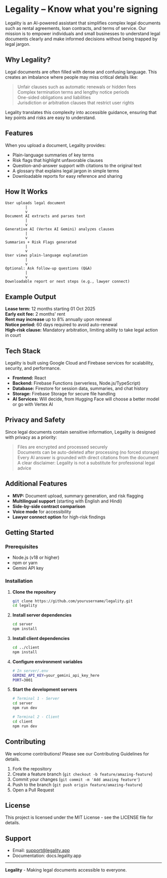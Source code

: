 # Legality – Know what you're signing

Legality is an AI-powered assistant that simplifies complex legal documents such as rental agreements, loan contracts, and terms of service. Our mission is to empower individuals and small businesses to understand legal documents clearly and make informed decisions without being trapped by legal jargon.

## Why Legality?

Legal documents are often filled with dense and confusing language. This creates an imbalance where people may miss critical details like:

> Unfair clauses such as automatic renewals or hidden fees  
> Complex termination terms and lengthy notice periods  
> One-sided obligations and liabilities  
> Jurisdiction or arbitration clauses that restrict user rights

Legality translates this complexity into accessible guidance, ensuring that key points and risks are easy to understand.

## Features

When you upload a document, Legality provides:

- Plain-language summaries of key terms
- Risk flags that highlight unfavorable clauses
- Question-and-answer support with citations to the original text
- A glossary that explains legal jargon in simple terms
- Downloadable reports for easy reference and sharing

## How It Works

```
User uploads legal document
         |
         v
Document AI extracts and parses text
         |
         v
Generative AI (Vertex AI Gemini) analyzes clauses
         |
         v
Summaries + Risk Flags generated
         |
         v
User views plain-language explanation
         |
         v
Optional: Ask follow-up questions (Q&A)
         |
         v
Downloadable report or next steps (e.g., lawyer connect)
```

## Example Output

**Lease term:** 12 months starting 01 Oct 2025  
**Early exit fee:** 2 months' rent  
**Rent may increase** up to 8% annually upon renewal  
**Notice period:** 60 days required to avoid auto-renewal  
**High-risk clause:** Mandatory arbitration, limiting ability to take legal action in court

## Tech Stack

Legality is built using Google Cloud and Firebase services for scalability, security, and performance.

- **Frontend:** React
- **Backend:** Firebase Functions (serverless, Node.js/TypeScript)
- **Database:** Firestore for session data, summaries, and chat history
- **Storage:** Firebase Storage for secure file handling
- **AI Services:** Will decide, from Hugging Face will choose a better model or go with Vertex AI

## Privacy and Safety

Since legal documents contain sensitive information, Legality is designed with privacy as a priority:

> Files are encrypted and processed securely  
> Documents can be auto-deleted after processing (no forced storage)  
> Every AI answer is grounded with direct citations from the document  
> A clear disclaimer: Legality is not a substitute for professional legal advice

## Additional Features

- **MVP:** Document upload, summary generation, and risk flagging
- **Multilingual support** (starting with English and Hindi)
- **Side-by-side contract comparison**
- **Voice mode** for accessibility
- **Lawyer connect option** for high-risk findings

## Getting Started

### Prerequisites

- Node.js (v18 or higher)
- npm or yarn
- Gemini API key

### Installation

1. **Clone the repository**

   ```bash
   git clone https://github.com/yourusername/legality.git
   cd legality
   ```

2. **Install server dependencies**

   ```bash
   cd server
   npm install
   ```

3. **Install client dependencies**

   ```bash
   cd ../client
   npm install
   ```

4. **Configure environment variables**

   ```bash
   # In server/.env
   GEMINI_API_KEY=your_gemini_api_key_here
   PORT=3001
   ```

5. **Start the development servers**

   ```bash
   # Terminal 1 - Server
   cd server
   npm run dev

   # Terminal 2 - Client
   cd client
   npm run dev
   ```

## Contributing

We welcome contributions! Please see our Contributing Guidelines for details.

1. Fork the repository
2. Create a feature branch (`git checkout -b feature/amazing-feature`)
3. Commit your changes (`git commit -m 'Add amazing feature'`)
4. Push to the branch (`git push origin feature/amazing-feature`)
5. Open a Pull Request

## License

This project is licensed under the MIT License - see the LICENSE file for details.

## Support

- Email: support@legality.app
- Documentation: docs.legality.app

---

**Legality** - Making legal documents accessible to everyone.
